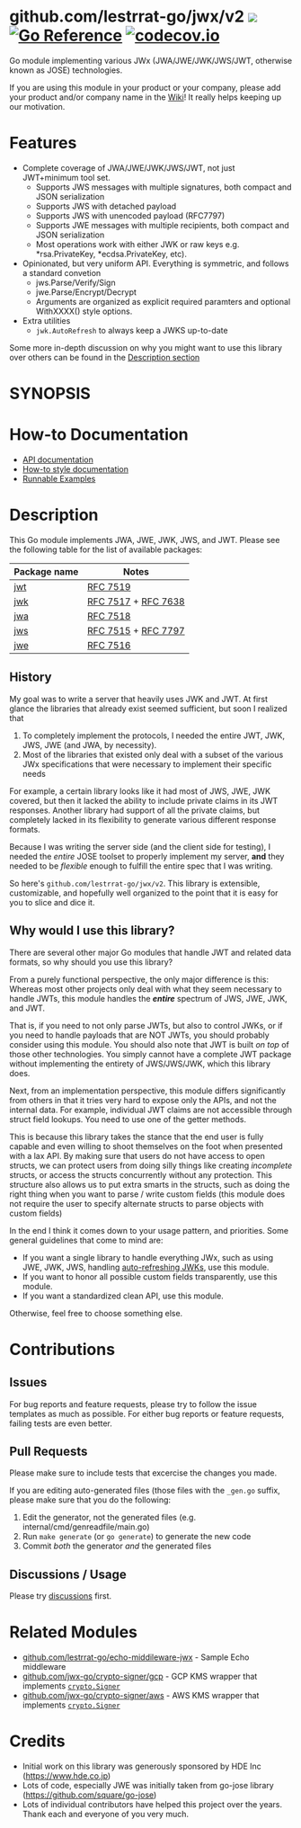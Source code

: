 # github.com/lestrrat-go/jwx/v2 ![](https://github.com/lestrrat-go/jwx/workflows/CI/badge.svg?branch=v2) [![Go Reference](https://pkg.go.dev/badge/github.com/lestrrat-go/jwx/v2.svg)](https://pkg.go.dev/github.com/lestrrat-go/jwx/v2) [![codecov.io](https://codecov.io/github/lestrrat-go/jwx/coverage.svg?branch=v2)](https://codecov.io/github/lestrrat-go/jwx?branch=v2)

Go module implementing various JWx (JWA/JWE/JWK/JWS/JWT, otherwise known as JOSE) technologies.

If you are using this module in your product or your company, please add  your product and/or company name in the [Wiki](https://github.com/lestrrat-go/jwx/tree/v2/wiki/Users)! It really helps keeping up our motivation.

# Features

* Complete coverage of JWA/JWE/JWK/JWS/JWT, not just JWT+minimum tool set.
  * Supports JWS messages with multiple signatures, both compact and JSON serialization
  * Supports JWS with detached payload
  * Supports JWS with unencoded payload (RFC7797)
  * Supports JWE messages with multiple recipients, both compact and JSON serialization
  * Most operations work with either JWK or raw keys e.g. *rsa.PrivateKey, *ecdsa.PrivateKey, etc).
* Opinionated, but very uniform API. Everything is symmetric, and follows a standard convetion
  * jws.Parse/Verify/Sign
  * jwe.Parse/Encrypt/Decrypt
  * Arguments are organized as explicit required paramters and optional WithXXXX() style options.
* Extra utilities
  * `jwk.AutoRefresh` to always keep a JWKS up-to-date

Some more in-depth discussion on why you might want to use this library over others
can be found in the [Description section](#description)

# SYNOPSIS

<!-- INCLUDE(examples/jwx_readme_examples_test.go) -->
<!-- END INCLUDE -->

# How-to Documentation

* [API documentation](https://pkg.go.dev/github.com/lestrrat-go/jwx/v2)
* [How-to style documentation](./docs)
* [Runnable Examples](./examples)

# Description

This Go module implements JWA, JWE, JWK, JWS, and JWT. Please see the following table for the list of
available packages:

| Package name                                              | Notes                                           |
|-----------------------------------------------------------|-------------------------------------------------|
| [jwt](https://github.com/lestrrat-go/jwx/tree/v2/jwt) | [RFC 7519](https://tools.ietf.org/html/rfc7519) |
| [jwk](https://github.com/lestrrat-go/jwx/tree/v2/jwk) | [RFC 7517](https://tools.ietf.org/html/rfc7517) + [RFC 7638](https://tools.ietf.org/html/rfc7638) |
| [jwa](https://github.com/lestrrat-go/jwx/tree/v2/jwa) | [RFC 7518](https://tools.ietf.org/html/rfc7518) |
| [jws](https://github.com/lestrrat-go/jwx/tree/v2/jws) | [RFC 7515](https://tools.ietf.org/html/rfc7515) + [RFC 7797](https://tools.ietf.org/html/rfc7797) |
| [jwe](https://github.com/lestrrat-go/jwx/tree/v2/jwe) | [RFC 7516](https://tools.ietf.org/html/rfc7516) |
## History

My goal was to write a server that heavily uses JWK and JWT. At first glance
the libraries that already exist seemed sufficient, but soon I realized that

1. To completely implement the protocols, I needed the entire JWT, JWK, JWS, JWE (and JWA, by necessity).
2. Most of the libraries that existed only deal with a subset of the various JWx specifications that were necessary to implement their specific needs

For example, a certain library looks like it had most of JWS, JWE, JWK covered, but then it lacked the ability to include private claims in its JWT responses. Another library had support of all the private claims, but completely lacked in its flexibility to generate various different response formats.

Because I was writing the server side (and the client side for testing), I needed the *entire* JOSE toolset to properly implement my server, **and** they needed to be *flexible* enough to fulfill the entire spec that I was writing.

So here's `github.com/lestrrat-go/jwx/v2`. This library is extensible, customizable, and hopefully well organized to the point that it is easy for you to slice and dice it.

## Why would I use this library?

There are several other major Go modules that handle JWT and related data formats,
so why should you use this library?

From a purely functional perspective, the only major difference is this:
Whereas most other projects only deal with what they seem necessary to handle
JWTs, this module handles the **_entire_** spectrum of JWS, JWE, JWK, and JWT.

That is, if you need to not only parse JWTs, but also to control JWKs, or
if you need to handle payloads that are NOT JWTs, you should probably consider
using this module. You should also note that JWT is built _on top_ of those
other technologies. You simply cannot have a complete JWT package without
implementing the entirety of JWS/JWS/JWK, which this library does.

Next, from an implementation perspective, this module differs significantly
from others in that it tries very hard to expose only the APIs, and not the
internal data. For example, individual JWT claims are not accessible through
struct field lookups. You need to use one of the getter methods.

This is because this library takes the stance that the end user is fully capable
and even willing to shoot themselves on the foot when presented with a lax
API. By making sure that users do not have access to open structs, we can protect
users from doing silly things like creating _incomplete_ structs, or access the
structs concurrently without any protection. This structure also allows
us to put extra smarts in the structs, such as doing the right thing when
you want to parse / write custom fields (this module does not require the user
to specify alternate structs to parse objects with custom fields)

In the end I think it comes down to your usage pattern, and priorities.
Some general guidelines that come to mind are:

* If you want a single library to handle everything JWx, such as using JWE, JWK, JWS, handling [auto-refreshing JWKs](https://github.com/lestrrat-go/jwx/blob/v2/docs/04-jwk.md#auto-refreshing-remote-keys), use this module.
* If you want to honor all possible custom fields transparently, use this module.
* If you want a standardized clean API, use this module.

Otherwise, feel free to choose something else.

# Contributions

## Issues

For bug reports and feature requests, please try to follow the issue templates as much as possible.
For either bug reports or feature requests, failing tests are even better.

## Pull Requests

Please make sure to include tests that excercise the changes you made.

If you are editing auto-generated files (those files with the `_gen.go` suffix, please make sure that you do the following:

1. Edit the generator, not the generated files (e.g. internal/cmd/genreadfile/main.go)
2. Run `make generate` (or `go generate`) to generate the new code
3. Commit _both_ the generator _and_ the generated files

## Discussions / Usage

Please try [discussions](https://github.com/lestrrat-go/jwx/tree/v2/discussions) first.

# Related Modules

* [github.com/lestrrat-go/echo-middileware-jwx](https://github.com/lestrrat-go/echo-middleware-jwx) - Sample Echo middleware
* [github.com/jwx-go/crypto-signer/gcp](https://github.com/jwx-go/crypto-signer/tree/main/gcp) - GCP KMS wrapper that implements [`crypto.Signer`](https://pkg.go.dev/crypto#Signer)
* [github.com/jwx-go/crypto-signer/aws](https://github.com/jwx-go/crypto-signer/tree/main/aws) - AWS KMS wrapper that implements [`crypto.Signer`](https://pkg.go.dev/crypto#Signer)

# Credits

* Initial work on this library was generously sponsored by HDE Inc (https://www.hde.co.jp)
* Lots of code, especially JWE was initially taken from go-jose library (https://github.com/square/go-jose)
* Lots of individual contributors have helped this project over the years. Thank each and everyone of you very much.

